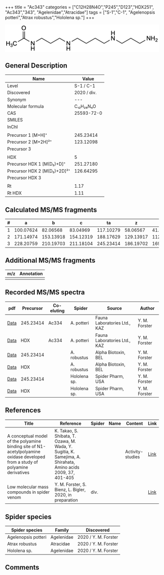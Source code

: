 +++
title = "Ac343"
categories = ["C12H28N4O","P245","D123","HDX251",
"Ac343","343",
"Agelenidae","Atracidae"]
tags = ["S-1","C-1",
"Agelenopsis potteri","Atrax robustus","Hololena sp."]
+++

![](/img/Ac343.png)

## General Description

| Name                        | Value       |
|-----------------------------|-------------|
| Level                       | S-1 / C-1          |
| Discovered                  | 2020 / div. |
| Synonym                     | ---             |
| Molecular formula           | C₁₂H₂₈N₄O   |
| CAS                         | 25593-72-0  |
| SMILES |   |
| InChI  |   |
|                             |             |
| Precursor 1 [M+H]⁺          | 245.23414   |
| Precursor 2 [M+2H]²⁺        | 123.12098   |
| Precursor 3                 |             |
|                             |             |
| HDX                         | 5           |
| Precursor HDX 1 [M(D₅)+D]⁺   | 251.27180   |
| Precursor HDX 2 [M(D₅)+2D]²⁺ | 126.64295   |
| Precursor HDX 3             |             |
|                             |             |
| Rt                          | 1.17            |
| Rt HDX                      | 1.11            |

## Calculated MS/MS fragments

| # | a         | b         | c         | ta        | z         | y         | tz        |
|---|-----------|-----------|-----------|-----------|-----------|-----------|-----------|
| 1 | 100.07624 | 82.06568  | 83.04969  | 117.10279 | 58.06567  | 41.03912  | 75.09222  |
| 2 | 171.14974 | 153.13918 | 154.12319 | 188.17629 | 129.13917 | 112.11262 | 146.16572 |
| 3 | 228.20759 | 210.19703 | 211.18104 | 245.23414 | 186.19702 | 169.17047 | 203.22357 |

## Additional MS/MS fragments

| m/z | Annotation |
|-----|------------|
|     |            |

## Recorded MS/MS spectra

| pdf | Precursor | Co-eluting | Spider | Source | Author |
|-----|-----------|------------|--------|--------|--------|
| [Data](/pdf/A-potteri/245_Ac334_Ac343_Ap.pdf) | 245.23414 | Ac334          | A. potteri | Fauna Laboratories Ltd., KAZ | Y. M. Forster |
| [Data](/pdf/A-potteri/245_Ac334_Ac343_Ap_HDX.pdf) | HDX | Ac334          | A. potteri | Fauna Laboratories Ltd., KAZ | Y. M. Forster |
| [Data](/pdf/A-robustus/245_Ar343_Ar.pdf) | 245.23414 |           | A. robustus | Alpha Biotoxin, BEL | Y. M. Forster |
| [Data](/pdf/A-robustus/245_Ar343_Ar_HDX.pdf) | HDX |           | A. robustus | Alpha Biotoxin, BEL | Y. M. Forster |
| [Data](/pdf/Hololena-sp/245_Ar343_Ho-sp.pdf) | 245.23414  |           | Hololena sp. | Spider Pharm, USA | Y. M. Forster |
| [Data](/pdf/Hololena-sp/245_Ar343_Ho-sp_HDX.pdf) | HDX  |           | Hololena sp. | Spider Pharm, USA | Y. M. Forster |

## References

| Title  | Reference | Spider | Name | Content | Link |
|--------|-----------|--------|------|---------|------|
| A conceptual model of the polyamine binding site of N1-acetylpolyamine oxidase developed from a study of polyamine derivatives        | K. Takao, S. Shibata, T. Ozawa, M. Wada, Y. Sugitia, K. Samejima, A. Shirahata, Amino acids 2009, 37, 401-405                         |        |                             | Activity-studies            | [Link](https://link.springer.com/article/10.1007/s00726-008-0168-9) |
| Low molecular mass compounds in spider venom      | Y. M. Forster, S. Bienz, L. Bigler, 2020, in preparation          | div.       |   |   | [Link](unknown) |

## Spider species

| Spider species      | Family     | Discovered           |
|---------------------|------------|----------------------|
| Agelenopsis potteri | Agelenidae | 2020 / Y. M. Forster |
| Atrax robustus      | Atracidae  | 2020 / Y. M. Forster |
| Hololena sp.        | Agelenidae | 2020 / Y. M. Forster |

## Comments